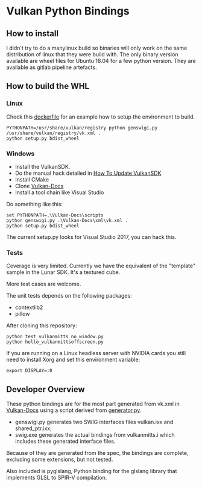 # Vulkan Python Bindings

## How to install

I didn't try to do a manylinux build so binaries will only work on the same distribution of linux that they were build with.
The only binary version available are wheel files for Ubuntu 18.04 for a few python version.
They are available as gitlab pipeline artefacts.

## How to build the WHL

### Linux

Check this [dockerfile](docker/ubuntu-dev/Dockerfile) for an example how to setup the environment to build.

```
PYTHONPATH=/usr/share/vulkan/registry python genswigi.py /usr/share/vulkan/registry/vk.xml .
python setup.py bdist_wheel
```

### Windows

* Install the VulkanSDK.
* Do the manual hack detailed in [How To Update VulkanSDK](HowToUpdateVulkanSDK.md)
* Install CMake
* Clone [Vulkan-Docs](https://github.com/KhronosGroup/Vulkan-Docs)
* Install a tool chain like Visual Studio

Do something like this:

```
set PYTHONPATH=.\Vulkan-Docs\scripts
python genswigi.py .\Vulkan-Docs\xml\vk.xml .
python setup.py bdist_wheel
```

The current setup.py looks for Visual Studio 2017, you can hack this.

### Tests

Coverage is very limited. Currently we have the equivalent of the "template" sample in the Lunar SDK. It's a textured cube.

More test cases are welcome.

The unit tests depends on the following packages:

* contextlib2
* pillow

After cloning this repository:

```
python test_vulkanmitts_no_window.py
python hello_vulkanmittsoffscreen.py
```

If you are running on a Linux headless server with NVIDIA cards you still need to install Xorg and set this environment variable:
```
export DISPLAY=:0
```

## Developer Overview

These python bindings are for the most part generated from vk.xml in [Vulkan-Docs](https://github.com/KhronosGroup/Vulkan-Docs) using a script derived from [generator.py](https://github.com/KhronosGroup/Vulkan-Docs/blob/1.0/src/spec/generator.py).

* genswigi.py generates two SWIG interfaces files vulkan.ixx and shared_ptr.ixx;
* swig.exe generates the actual bindings from vulkanmitts.i which includes these generated interface files.

Because of they are generated from the spec, the bindings are complete, excluding some extensions, but not tested.

Also included is pyglslang, Python binding for the glslang library that implements GLSL to SPIR-V compilation.

